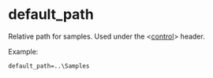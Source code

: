 # default_path

Relative path for samples. Used under the <[control](/headers/control)> header.

Example:

```
default_path=..\Samples
```
